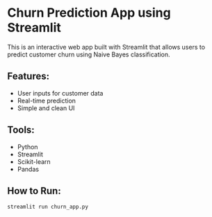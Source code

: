 # Churn Prediction App using Streamlit

This is an interactive web app built with Streamlit that allows users to predict customer churn using Naive Bayes classification.

## Features:
- User inputs for customer data
- Real-time prediction
- Simple and clean UI

## Tools:
- Python
- Streamlit
- Scikit-learn
- Pandas

## How to Run:
```bash
streamlit run churn_app.py
